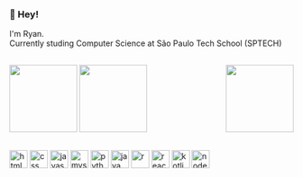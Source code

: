 ### 👋 Hey!

I'm Ryan.<br>
Currently studing Computer Science at São Paulo Tech School (SPTECH) <br>

##

<div>
  <img src="https://github-readme-stats.vercel.app/api?username=ryan-miyazato&show_icons=true&theme=onedark&include_all_commits=true&count_private=true" height="120em"/>
  <img src="https://github-readme-stats.vercel.app/api/top-langs/?username=ryan-miyazato&layout=compact&langs_count=7&theme=onedark" height="120em"/>
  <img src = 'https://user-images.githubusercontent.com/99812877/169573822-14b70533-2bd0-4ffc-8053-edde04cd8df3.png' height="120em" align="right"/>
</div>

##

<div>
  <img alt="html" src="https://cdn.jsdelivr.net/gh/devicons/devicon/icons/html5/html5-original.svg" height="32em" align = "center" /> 
  <img alt="css" src="https://cdn.jsdelivr.net/gh/devicons/devicon/icons/css3/css3-original.svg" height="32em" align = "center" /> 
  <img alt="javascript" src="https://cdn.jsdelivr.net/gh/devicons/devicon/icons/javascript/javascript-original.svg" height="32em" align = "center" /> 
  <img alt="mysql" src="https://cdn.jsdelivr.net/gh/devicons/devicon/icons/mysql/mysql-original.svg" height="32em" align = "center" />
  <img alt="python" src="https://cdn.jsdelivr.net/gh/devicons/devicon/icons/python/python-original.svg" height="32em" align = "center" />
  <img alt="java" src="https://cdn.jsdelivr.net/gh/devicons/devicon/icons/java/java-original.svg" height="32em" align = "center" />
  <img alt="r" src="https://cdn.jsdelivr.net/gh/devicons/devicon/icons/r/r-original.svg" height="32em" align = "center" />
  <img alt="react" src="https://cdn.jsdelivr.net/gh/devicons/devicon/icons/react/react-original.svg" height="32em" align = "center" />
  <img alt="kotlin" src="https://cdn.jsdelivr.net/gh/devicons/devicon/icons/kotlin/kotlin-original.svg" height="32em" align = "center" />
  <img alt="nodejs" src="https://cdn.jsdelivr.net/gh/devicons/devicon/icons/nodejs/nodejs-original.svg" height="32em" align = "center" />
</div>
